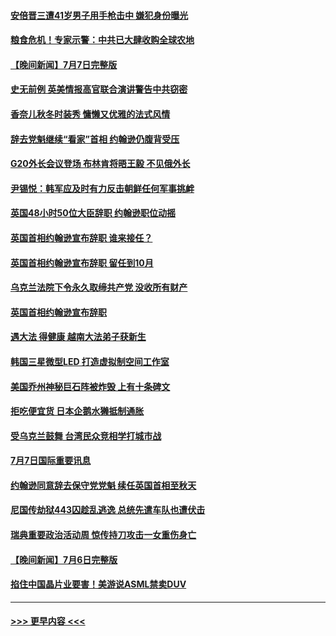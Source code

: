#### [安倍晋三遭41岁男子用手枪击中 嫌犯身份曝光](../pages/prog202/a103474266.md?t=07081451) 
#### [粮食危机！专家示警：中共已大肆收购全球农地](../pages/prog202/a103474161.md?t=07081451) 
#### [【晚间新闻】7月7日完整版](../pages/prog202/a103474123.md?t=07081451) 
#### [史无前例 英美情报高官联合演讲警告中共窃密](../pages/prog202/a103473147.md?t=07081451) 
#### [香奈儿秋冬时装秀 慵懒又优雅的法式风情](../pages/prog202/a103474039.md?t=07081451) 
#### [辞去党魁继续“看家”首相 约翰逊仍腹背受压](../pages/prog202/a103474002.md?t=07081451) 
#### [G20外长会议登场 布林肯将晤王毅 不见俄外长](../pages/prog202/a103473787.md?t=07081451) 
#### [尹锡悦：韩军应及时有力反击朝鲜任何军事挑衅](../pages/prog202/a103473820.md?t=07081451) 
#### [英国48小时50位大臣辞职 约翰逊职位动摇](../pages/prog202/a103473785.md?t=07081451) 
#### [英国首相约翰逊宣布辞职 谁来接任？](../pages/prog202/a103473780.md?t=07081451) 
#### [英国首相约翰逊宣布辞职 留任到10月](../pages/prog202/a103473783.md?t=07081451) 
#### [乌克兰法院下令永久取缔共产党 没收所有财产](../pages/prog202/a103473710.md?t=07081451) 
#### [英国首相约翰逊宣布辞职](../pages/prog202/a103473623.md?t=07081451) 
#### [遇大法 得健康 越南大法弟子获新生](../pages/prog202/a103473515.md?t=07081451) 
#### [韩国三星微型LED 打造虚拟制空间工作室](../pages/prog202/a103473511.md?t=07081451) 
#### [美国乔州神秘巨石阵被炸毁 上有十条碑文](../pages/prog202/a103473501.md?t=07081451) 
#### [拒吃便宜货 日本企鹅水獭抵制通胀](../pages/prog202/a103473521.md?t=07081451) 
#### [受乌克兰鼓舞 台湾民众竞相学打城市战](../pages/prog202/a103473535.md?t=07081451) 
#### [7月7日国际重要讯息](../pages/prog202/a103473499.md?t=07081451) 
#### [约翰逊同意辞去保守党党魁 续任英国首相至秋天](../pages/prog202/a103473413.md?t=07081451) 
#### [尼国传劫狱443囚趁乱逃逸 总统先遣车队也遭伏击](../pages/prog202/a103473431.md?t=07081451) 
#### [瑞典重要政治活动周 惊传持刀攻击一女重伤身亡](../pages/prog202/a103473346.md?t=07081451) 
#### [【晚间新闻】7月6日完整版](../pages/prog202/a103473237.md?t=07081451) 
#### [掐住中国晶片业要害！美游说ASML禁卖DUV](../pages/prog202/a103473285.md?t=07081451) 

----
#### [ >>> 更早内容 <<< ](../indexes/prog202-earlier.md)
